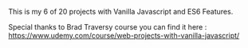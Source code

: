 This is my 6 of 20 projects with Vanilla Javascript and ES6 Features.

Special thanks to Brad Traversy course you can find it here : https://www.udemy.com/course/web-projects-with-vanilla-javascript/
